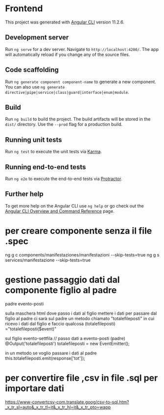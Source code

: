 # Frontend

This project was generated with [Angular CLI](https://github.com/angular/angular-cli) version 11.2.6.

## Development server

Run `ng serve` for a dev server. Navigate to `http://localhost:4200/`. The app will automatically reload if you change any of the source files.

## Code scaffolding

Run `ng generate component component-name` to generate a new component. You can also use `ng generate directive|pipe|service|class|guard|interface|enum|module`.

## Build

Run `ng build` to build the project. The build artifacts will be stored in the `dist/` directory. Use the `--prod` flag for a production build.

## Running unit tests

Run `ng test` to execute the unit tests via [Karma](https://karma-runner.github.io).

## Running end-to-end tests

Run `ng e2e` to execute the end-to-end tests via [Protractor](http://www.protractortest.org/).

## Further help

To get more help on the Angular CLI use `ng help` or go check out the [Angular CLI Overview and Command Reference](https://angular.io/cli) page.

# per creare componente senza il file .spec

ng g c components/manifestaziones/manifestazioni --skip-tests=true
ng g s services/manifestazione --skip-tests=true

#  gestione passaggio dati dal componente figlio al padre

padre  evento-posti

sulla maschera html dove passo i dati al figlio mettere i dati per passare dal figlio al padre
ci sarà sul padre un metodo chiamato "totalefileposti" in cui ricevo i dati dal figlio e faccio qualcosa
(totalefileposti) ="totalefileposti($event)"


sul figlio     evento-settfila
// passo dati a evento-posti (padre)  
 @Output('totalefileposti') totalefileposti = new EventEmitter();

in un  metodo se voglio passare i dati al padre
this.totalefileposti.emit(response['tot']);

# per convertire file ,csv in file .sql  per importare dati
https://www-convertcsv-com.translate.goog/csv-to-sql.htm?_x_tr_sl=auto&_x_tr_tl=it&_x_tr_hl=it&_x_tr_pto=wapp
